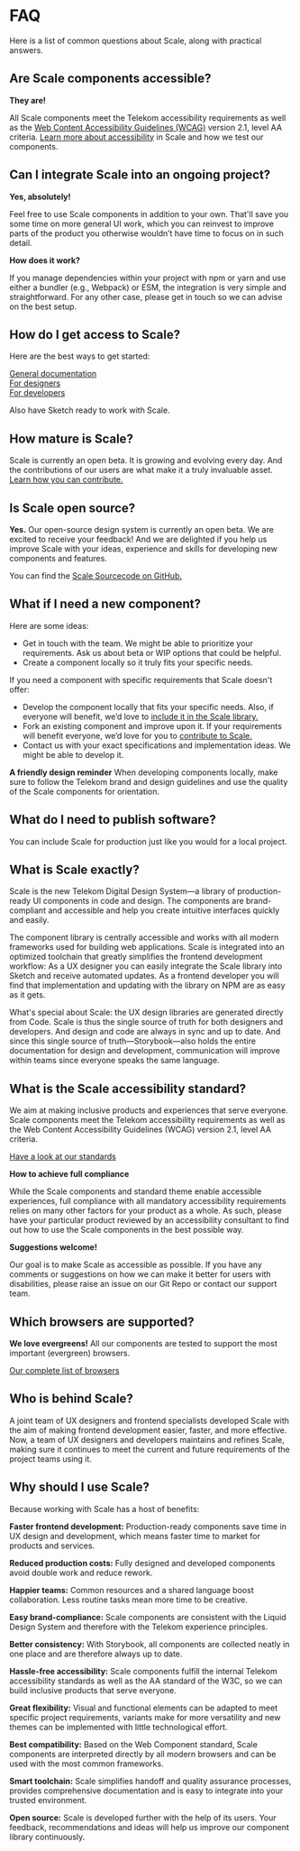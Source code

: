 # FAQ

Here is a list of common questions about Scale, along with practical answers.

## Are Scale components accessible?

**They are!**

All Scale components meet the Telekom accessibility requirements as well as the [Web Content Accessibility Guidelines (WCAG)](https://www.w3.org/TR/WCAG21/) version 2.1, level AA criteria.
<a href="./?path=/story/scale-for-developers-accessibility--page">Learn more about accessibility</a> in Scale and how we test our components.

## Can I integrate Scale into an ongoing project?

**Yes, absolutely!**

Feel free to use Scale components in addition to your own.
That'll save you some time on more general UI work, which you can reinvest to improve parts of the product you otherwise wouldn’t have time to focus on in such detail.

**How does it work?**

If you manage dependencies within your project with npm or yarn and use either a bundler (e.g., Webpack) or ESM, the integration is very simple and straightforward.
For any other case, please get in touch so we can advise on the best setup.

## How do I get access to Scale?

Here are the best ways to get started:

<a href="./?path=/story/scale-design-system--page">General documentation</a>
<br />
<a href="./?path=/story/scale-for-designers-getting-started--page">For designers</a>
<br />
<a href="./?path=/story/scale-for-developers-setup--page">For developers</a>

Also have Sketch ready to work with Scale.

## How mature is Scale?

Scale is currently an open beta. It is growing and evolving every day. And the contributions of our users are what make it a truly invaluable asset.
<a href="./?path=/story/contact-contributing-to-scale--page">Learn how you can contribute.</a>

## Is Scale open source?

**Yes.**
Our open-source design system is currently an open beta.
We are excited to receive your feedback! And we are delighted if you help us improve Scale with your ideas, experience and skills for developing new components and features.

You can find the [Scale Sourcecode on GitHub.](https://github.com/telekom/scale/)

## What if I need a new component?

Here are some ideas:

- Get in touch with the team. We might be able to prioritize your requirements. Ask us about beta or WIP options that could be helpful.
- Create a component locally so it truly fits your specific needs.

If you need a component with specific requirements that Scale doesn't offer:

- Develop the component locally that fits your specific needs. Also, if everyone will benefit, we’d love to <a href="./?path=/story/contact-contributing-to-scale--page">include it in the Scale library.</a>
- Fork an existing component and improve upon it. If your requirements will benefit everyone, we’d love for you to <a href="./?path=/story/contact-contributing-to-scale--page">contribute to Scale.</a>
- Contact us with your exact specifications and implementation ideas. We might be able to develop it.

**A friendly design reminder**
When developing components locally, make sure to follow the Telekom brand and design guidelines and use the quality of the Scale components for orientation.

## What do I need to publish software?

You can include Scale for production just like you would for a local project.

## What is Scale exactly?

Scale is the new Telekom Digital Design System—a library of production-ready UI components in code and design. The components are brand-compliant and accessible and help you create intuitive interfaces quickly and easily.

The component library is centrally accessible and works with all modern frameworks used for building web applications. Scale is integrated into an optimized toolchain that greatly simplifies the frontend development workflow: As a UX designer you can easily integrate the Scale library into Sketch and receive automated updates. As a frontend developer you will find that implementation and updating with the library on NPM are as easy as it gets.

What's special about Scale: the UX design libraries are generated directly from Code. Scale is thus the single source of truth for both designers and developers. And design and code are always in sync and up to date. And since this single source of truth—Storybook—also holds the entire documentation for design and development, communication will improve within teams since everyone speaks the same language.

## What is the Scale accessibility standard?

We aim at making inclusive products and experiences that serve everyone.
Scale components meet the Telekom accessibility requirements as well as the Web Content Accessibility Guidelines (WCAG) version 2.1, level AA criteria.

<a href="./?path=/story/scale-for-developers-accessibility--page">Have a look at our standards</a>

**How to achieve full compliance**

While the Scale components and standard theme enable accessible experiences, full compliance with all mandatory accessibility requirements relies on many other factors for your product as a whole.
As such, please have your particular product reviewed by an accessibility consultant to find out how to use the Scale components in the best possible way.

**Suggestions welcome!**

Our goal is to make Scale as accessible as possible. If you have any comments or suggestions on how we can make it better for users with disabilities, please raise an issue on our Git Repo or contact our support team.

## Which browsers are supported?

**We love evergreens!**
All our components are tested to support the most important (evergreen) browsers.

<a href="./?path=/story/scale-for-developers-browser-support--page">Our complete list of browsers</a>

## Who is behind Scale?

A joint team of UX designers and frontend specialists developed Scale with the aim of making frontend development easier, faster, and more effective.
Now, a team of UX designers and developers maintains and refines Scale, making sure it continues to meet the current and future requirements of the project teams using it.

## Why should I use Scale?

Because working with Scale has a host of benefits:

**Faster frontend development:** Production-ready components save time in UX design and development, which means faster time to market for products and services.

**Reduced production costs:** Fully designed and developed components avoid double work and reduce rework.

**Happier teams:** Common resources and a shared language boost collaboration. Less routine tasks mean more time to be creative.

**Easy brand-compliance:** Scale components are consistent with the Liquid Design System and therefore with the Telekom experience principles.

**Better consistency:** With Storybook, all components are collected neatly in one place and are therefore always up to date.

**Hassle-free accessibility:** Scale components fulfill the internal Telekom accessibility standards as well as the AA standard of the W3C, so we can build inclusive products that serve everyone.

**Great flexibility:** Visual and functional elements can be adapted to meet specific project requirements, variants make for more versatility and new themes can be implemented with little technological effort.

**Best compatibility:** Based on the Web Component standard, Scale components are interpreted directly by all modern browsers and can be used with the most common frameworks.

**Smart toolchain:** Scale simplifies handoff and quality assurance processes, provides comprehensive documentation and is easy to integrate into your trusted environment.

**Open source:** Scale is developed further with the help of its users. Your feedback, recommendations and ideas will help us improve our component library continuously.
